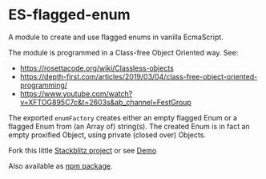 # ES-flagged-enum
A module to create and use flagged enums in vanilla EcmaScript.

The module is programmed in a Class-free Object Oriented way. See:
* https://rosettacode.org/wiki/Classless-objects
* https://depth-first.com/articles/2019/03/04/class-free-object-oriented-programming/
* https://www.youtube.com/watch?v=XFTOG895C7c&t=2603s&ab_channel=FestGroup

The exported `enumFactory` creates either an empty flagged Enum or a flagged Enum from (an Array of) string(s).
The created Enum is in fact an empty proxified Object, using private (closed over) Objects.

Fork this little [Stackblitz project](https://stackblitz.com/edit/js-gxqsej?file=EnumFactory.js) or see [Demo](https://kooiinc.github.io/ES-flagged-enum/Demo)

Also available as [npm package](https://www.npmjs.com/package/es-flagged-enum).
